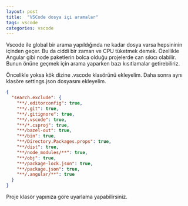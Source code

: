 ```yaml
---
layout: post
title:  "VSCode dosya içi aramalar"
tags: vscode
categories: vscode
---
```


Vscode ile global bir arama yapıldığında ne kadar dosya varsa hepsininin içinden geçer. Bu da ciddi bir zaman ve CPU tüketmek demek. Özellikle Angular gibi node paketlerin bolca olduğu projelerde can sıkıcı olabilir. Bunun önüne geçmek için arama yaparken bazı kısıtlamalar getirebiliriz.

Öncelikle yoksa kök dizine .vscode klasörünü ekleyelim. Daha sonra aynı klasöre settings.json dosyasını ekleyelim.

``` json
{
  "search.exclude": {
    "**/.editorconfig": true,
    "**/.git": true,
    "**/.gitignore": true,
    "**/.vscode": true,
    "**/*.csproj": true,
    "**/bazel-out": true,
    "**/bin": true,
    "**/Directory.Packages.props": true,
    "**/dist": true,
    "**/node_modules/**": true,
    "**/obj": true,
    "**/package-lock.json": true,
    "**/package.json": true,
    "**/.angular/**": true
  }
}
```

Proje klasör yapınıza göre uyarlama yapabilirsiniz.